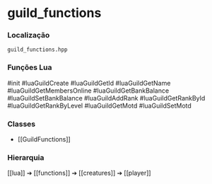 # guild_functions

### Localização
`guild_functions.hpp`

### Funções Lua
#init
#luaGuildCreate
#luaGuildGetId
#luaGuildGetName
#luaGuildGetMembersOnline
#luaGuildGetBankBalance
#luaGuildSetBankBalance
#luaGuildAddRank
#luaGuildGetRankById
#luaGuildGetRankByLevel
#luaGuildGetMotd
#luaGuildSetMotd

### Classes
- [[GuildFunctions]]

### Hierarquia
[[lua]] ➔ [[functions]] ➔ [[creatures]] ➔ [[player]]
